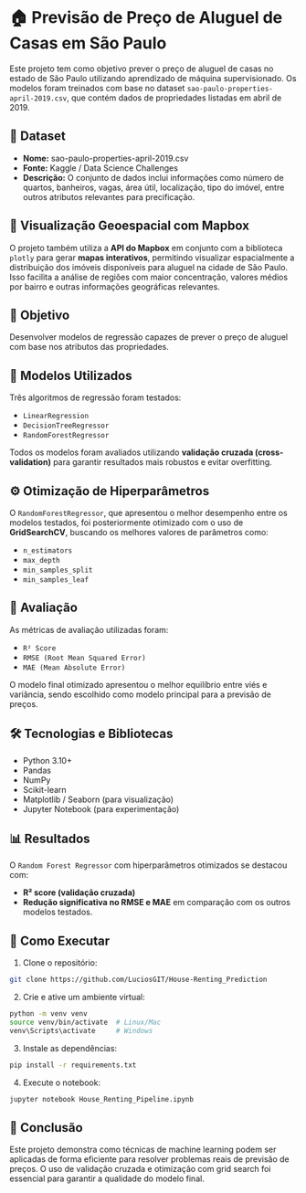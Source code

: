 # 🏠 Previsão de Preço de Aluguel de Casas em São Paulo

Este projeto tem como objetivo prever o preço de aluguel de casas no estado de São Paulo utilizando aprendizado de máquina supervisionado. Os modelos foram treinados com base no dataset `sao-paulo-properties-april-2019.csv`, que contém dados de propriedades listadas em abril de 2019.

## 📂 Dataset

- **Nome:** sao-paulo-properties-april-2019.csv  
- **Fonte:** Kaggle / Data Science Challenges  
- **Descrição:** O conjunto de dados inclui informações como número de quartos, banheiros, vagas, área útil, localização, tipo do imóvel, entre outros atributos relevantes para precificação.

## 📍 Visualização Geoespacial com Mapbox

O projeto também utiliza a **API do Mapbox** em conjunto com a biblioteca `plotly` para gerar **mapas interativos**, permitindo visualizar espacialmente a distribuição dos imóveis disponíveis para aluguel na cidade de São Paulo. Isso facilita a análise de regiões com maior concentração, valores médios por bairro e outras informações geográficas relevantes.

## 🎯 Objetivo

Desenvolver modelos de regressão capazes de prever o preço de aluguel com base nos atributos das propriedades.

## 🧠 Modelos Utilizados

Três algoritmos de regressão foram testados:

- `LinearRegression`
- `DecisionTreeRegressor`
- `RandomForestRegressor`

Todos os modelos foram avaliados utilizando **validação cruzada (cross-validation)** para garantir resultados mais robustos e evitar overfitting.

## ⚙️ Otimização de Hiperparâmetros

O `RandomForestRegressor`, que apresentou o melhor desempenho entre os modelos testados, foi posteriormente otimizado com o uso de **GridSearchCV**, buscando os melhores valores de parâmetros como:

- `n_estimators`
- `max_depth`
- `min_samples_split`
- `min_samples_leaf`

## 📝 Avaliação

As métricas de avaliação utilizadas foram:

- `R² Score`
- `RMSE (Root Mean Squared Error)`
- `MAE (Mean Absolute Error)`

O modelo final otimizado apresentou o melhor equilíbrio entre viés e variância, sendo escolhido como modelo principal para a previsão de preços.

## 🛠️ Tecnologias e Bibliotecas

- Python 3.10+
- Pandas
- NumPy
- Scikit-learn
- Matplotlib / Seaborn (para visualização)
- Jupyter Notebook (para experimentação)

## 📊 Resultados

O `Random Forest Regressor` com hiperparâmetros otimizados se destacou com:

- **R² score (validação cruzada)**
- **Redução significativa no RMSE e MAE** em comparação com os outros modelos testados.

## 🚀 Como Executar

 1. Clone o repositório:
   ```bash
   git clone https://github.com/LuciosGIT/House-Renting_Prediction
```
2. Crie e ative um ambiente virtual:
 ```bash
python -m venv venv
source venv/bin/activate  # Linux/Mac
venv\Scripts\activate     # Windows
```
3. Instale as dependências:
```bash
pip install -r requirements.txt
```
4. Execute o notebook:
```bash
jupyter notebook House_Renting_Pipeline.ipynb
```

## 📌 Conclusão
Este projeto demonstra como técnicas de machine learning podem ser aplicadas de forma eficiente para resolver problemas reais de previsão de preços. O uso de validação cruzada e otimização com grid search foi essencial para garantir a qualidade do modelo final.

